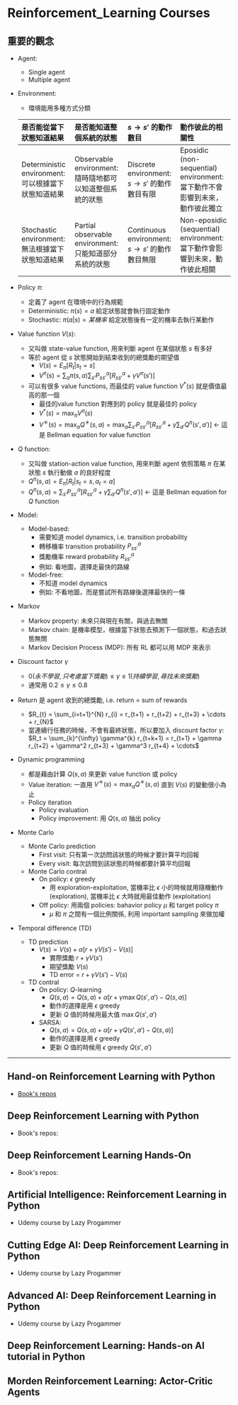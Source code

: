 # Reinforcement_Learning Courses

## 重要的觀念
* Agent:
    * Single agent
    * Multiple agent 
* Environment:
    * 環境能用多種方式分類

    |是否能從當下狀態知道結果|是否能知道整個系統的狀態|$s \rightarrow s'$ 的動作數目|動作彼此的相關性|
    |:---|:---|:---|:---|
    |Deterministic environment: 可以根據當下狀態知道結果|Observable environment: 隨時隨地都可以知道整個系統的狀態|Discrete environment: $s \rightarrow s'$ 的動作數目有限|Eposidic (non-sequential) environment: 當下動作不會影響到未來，動作彼此獨立|
    |Stochastic environment: 無法根據當下狀態知道結果|Partial observable environment: 只能知道部分系統的狀態|Continuous environment: $s \rightarrow s'$ 的動作數目無限|Non-eposidic (sequential) environment: 當下動作會影響到未來，動作彼此相關|
  
* Policy $\pi$:
    * 定義了 agent 在環境中的行為規範
    * Deterministic: $\pi(s) = a$ 給定狀態就會執行固定動作
    * Stochastic: $\pi(a|s) = 某機率$ 給定狀態後有一定的機率去執行某動作
* Value function $V(s)$:
    * 又叫做 state-value function, 用來判斷 agent 在某個狀態 $s$ 有多好
    * 等於 agent 從 $s$ 狀態開始到結束收到的總獎勵的期望值
        * $V(s) = E_{\pi}[R_{t}|s_{t}=s]$
        * $V^{\pi}(s) = \sum_{a} \pi(s, a) \sum_{s'} P_{ss'}^{a} [R_{ss'}^{a} + \gamma V^{\pi}(s')]$
    * 可以有很多 value functions, 而最佳的 value function $V^{*}(s)$ 就是價值最高的那一個
        * 最佳的value function 對應到的 policy 就是最佳的 policy
        * $V^{*}(s) = \max_{\pi} V^{\pi}(s)$
        * $V^{＊}(s) = \max_{a} Q^{＊}(s, a) = \max_{a} \sum_{s'} P_{ss'}^{a} [R_{ss'}^{a} + \gamma \sum_{a'} Q^{\pi}(s', a')]$ $\leftarrow$ 這是 Bellman equation for value function
* $Q$ function:
    * 又叫做 station-action value function, 用來判斷 agent 依照策略 $\pi$ 在某狀態 $s$ 執行動做 $a$ 的良好程度
    * $Q^{\pi}(s, a) = E_{\pi}[R_{t}|s_{t}=s, a_{t}=a]$
    * $Q^{\pi}(s, a) = \sum_{s'} P_{ss'}^{a} [R_{ss'}^{a} + \gamma \sum_{a'} Q^{\pi}(s', a')]$ $\leftarrow$ 這是 Bellman equation for $Q$ function
* Model:
    * Model-based:
        * 需要知道 model dynamics, i.e. transition probability
        * 轉移機率 transition probability $P_{ss'}^{a}$
        * 獎勵機率 reward probability $R_{ss'}^{a}$
        * 例如: 看地圖，選擇走最快的路線
    * Model-free:
        * 不知道 model dynamics
        * 例如: 不看地圖，而是嘗試所有路線後選擇最快的一條
     
* Markov
    * Markov property: 未來只與現在有關，與過去無關
    * Markov chain: 是機率模型，根據當下狀態去預測下一個狀態，和過去狀態無關
    * Markov Decision Process (MDP): 所有 RL 都可以用 MDP 來表示
* Discount factor $\gamma$ 
    * $0 (永不學習, 只考慮當下獎勵) \le \gamma \le 1 (持續學習, 尋找未來獎勵)$
    * 通常用 $0.2 \le \gamma \le 0.8$
* Return 是 agent 收到的總獎勵, i.e. return = sum of rewards
    * $R_{t} = \sum_{i=t+1}^{N} r_{i} = r_{t+1} + r_{t+2} + r_{t+3} + \cdots + r_{N}$
    * 當連續行任務的時候，不會有最終狀態，所以要加入 discount factor $\gamma$: $R_t = \sum_{k}^{\infty} \gamma^{k} r_{t+k+1} = r_{t+1} + \gamma r_{t+2} + \gamma^2 r_{t+3} + \gamma^3 r_{t+4} + \cdots$
* Dynamic programming
    * 都是藉由計算 $Q(s, a)$ 來更新 value function 或 policy 
    * Value iteration: 一直用 $V^{＊}(s) = \max_{a} Q^{＊}(s, a)$ 直到 $V(s)$ 的變動很小為止
    * Policy iteration
        * Policy evaluation
        * Policy improvement: 用 $Q(s, a)$ 抽出 policy
* Monte Carlo
    * Monte Carlo prediction
        * First visit: 只有第一次訪問該狀態的時候才要計算平均回報
        * Every visit: 每次訪問到該狀態的時候都要計算平均回報
    * Monte Carlo contral
        * On policy: $\epsilon$ greedy
            * 用 exploration-exploitation, 當機率比 $\epsilon$ 小的時候就用隨機動作 (exploration), 當機率比 $\epsilon$ 大時就用最佳動作 (exploitation)
        * Off policy: 用兩個 policies: bahavior policy $\mu$ 和 target policy $\pi$
            * $\mu$ 和 $\pi$ 之間有一個比例關係, 利用 important sampling 來做加權 
* Temporal difference (TD)
    * TD prediction
        * $V(s) = V(s) + \alpha [r + \gamma V(s') - V(s)]$
            * 實際獎勵 $r + \gamma V(s')$
            * 期望獎勵 $V(s)$
            * TD error = $r + \gamma V(s') - V(s)$
    * TD contral
        * On policy: $Q$-learning
            * $Q(s,a) = Q(s, a) + \alpha [r + \gamma \max Q(s', a') - Q(s, a)]$
            * 動作的選擇是用 $\epsilon$ greedy
            * 更新 $Q$ 值的時候用最大值 $\max Q(s', a')$
        * SARSA:
            * $Q(s,a) = Q(s, a) + \alpha [r + \gamma Q(s', a') - Q(s, a)]$
            * 動作的選擇是用 $\epsilon$ greedy
            * 更新 $Q$ 值的時候用 $\epsilon$ greedy $Q(s', a')$

----

## Hand-on Reinforcement Learning with Python
* [Book's repos](https://github.com/PacktPublishing/Hands-On-Reinforcement-Learning-with-Python)
## Deep Reinforcement Learning with Python
* Book's repos:
## Deep Reinforcement Learning Hands-On
* Book's repos:
## Artificial Intelligence: Reinforcement Learning in Python
* Udemy course by Lazy Progammer
## Cutting Edge AI: Deep Reinforcement Learning in Python
* Udemy course by Lazy Progammer
## Advanced AI: Deep Reinforcement Learning in Python
* Udemy course by Lazy Progammer
## Deep Reinforcement Learning: Hands-on AI tutorial in Python
## Morden Reinforcement Learning: Actor-Critic Agents
